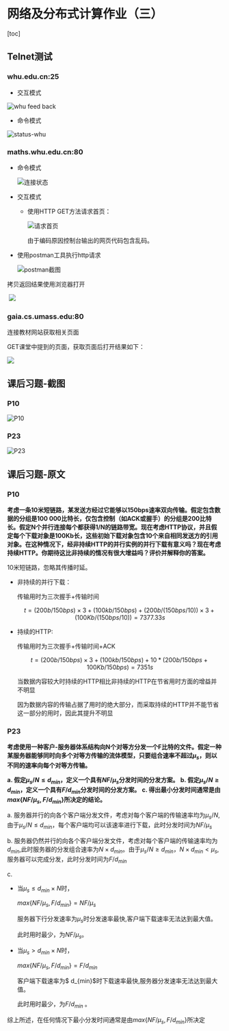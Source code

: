 # 网络及分布式计算作业（三）

[toc]

## Telnet测试

### whu.edu.cn:25

+ 交互模式

![whu feed back](E:\workspace\md_img\md_img\whufeedback.jpg)

+ 命令模式

![status-whu](status-whu.jpg)





### maths.whu.edu.cn:80

+ 命令模式

  ![连接状态](status-maths.jpg)

+ 交互模式 

  + 使用HTTP GET方法请求首页：

    ![请求首页](maths.jpg)

    由于编码原因控制台输出的网页代码包含乱码。

+ 使用postman工具执行http请求

  ![postman截图](postman.jpg)

拷贝返回结果使用浏览器打开

​	![](mathpage.jpg)



### gaia.cs.umass.edu:80

连接教材网站获取相关页面

GET课堂中提到的页面，获取页面后打开结果如下：

![](textbookpage.jpg)

## 课后习题-截图

### P10

![P10](P10.jpg)

### P23

![P23](P23.jpg)



## 课后习题-原文

### P10

**考虑一条10米短链路，某发送方经过它能够以150bps速率双向传输。假定包含数据的分组是100 000比特长，仅包含控制（如ACK或握手）的分组是200比特长。假定N个并行连接每个都获得1/N的链路带宽。现在考虑HTTP协议，并且假定每个下载对象是100Kb长，这些初始下载对象包含10个来自相同发送方的引用对象。在这种情况下，经非持续HTTP的并行实例的并行下载有意义吗？现在考虑持续HTTP。你期待这比非持续的情况有很大增益吗？评价并解释你的答案。**

10米短链路，忽略其传播时延。

+ 非持续的并行下载：

  传输用时为三次握手+传输时间

  $$t=(200b/150bps)\times3 + (100kb/150bps)+(200b / (150bps / 10)) \times3 + (100Kb / (150bps / 10))=7377.33s$$

+ 持续的HTTP:

  传输用时为三次握手+传输时间+ACK

  $$t=(200b/150bps)\times3 + (100kb/150bps)+10*(200b / 150bps+100Kb/150bps)=7351s$$

  

  当数据内容较大时持续的HTTP相比非持续的HTTP在节省用时方面的增益并不明显

  因为数据内容的传输占据了用时的绝大部分，而采取持续的HTTP并不能节省这一部分的用时，因此其提升不明显

### P23

**考虑使用一种客户-服务器体系结构向N个对等方分发一个F比特的文件。假定一种某服务器能够同时向多个对等方传输的流体模型，只要组合速率不超过$\mu_s$，则以不同的速率向每个对等方传输。** 

**a.	假定$\mu_s/N\le d_{min}$，定义一个具有$NF/\mu_s$分发时间的分发方案。**
**b.	假定$\mu_s/N\ge d_{min}$，定义一个具有$F/d_{min}$分发时间的分发方案。**
**c.	得出最小分发时间通常是由$max\{ NF/\mu_s, F/d_{min}\}$所决定的结论。**

a. 服务器并行的向各个客户端分发文件，考虑对每个客户端的传输速率均为$\mu_s/N$,由于$\mu_s/N\le d_{min}$，每个客户端均可以该速率进行下载，此时分发时间为$NF/\mu_s$

b. 服务器仍然并行的向各个客户端分发文件，考虑对每个客户端的传输速率均为$d_{min}$,此时服务器的分发组合速率为$N\times d_{min}$。由于$\mu_s/N\ge d_{min}$，$N\times d_{min}< \mu_s$,服务器可以完成分发，此时分发时间为$F/d_{min}$

c. 

+ 当$\mu_s\le d_{min}\times N$时，

  $max\{ NF/\mu_s, F/d_{min}\}=NF/\mu_s$

  服务器下行分发速率为$\mu_s$时分发速率最快,客户端下载速率无法达到最大值。

  此时用时最少，为$NF/\mu_s$。

+ 当$\mu_s > d_{min}\times N$时，

  $max\{ NF/\mu_s, F/d_{min}\}=F/d_{min}$

  客户端下载速率为$ d_{min}$时下载速率最快,服务器分发速率无法达到最大值。

  此时用时最少，为$F/d_{min}$ 。

综上所述，在任何情况下最小分发时间通常是由$max\{ NF/\mu_s, F/d_{min}\}$所决定